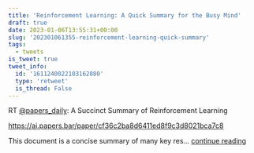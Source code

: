 ```yaml
---
title: 'Reinforcement Learning: A Quick Summary for the Busy Mind'
draft: true
date: 2023-01-06T13:55:31+00:00
slug: '202301061355-reinforcement-learning-quick-summary'
tags:
  - tweets
is_tweet: true
tweet_info:
  id: '1611240022103162880'
  type: 'retweet'
  is_thread: False
---
```




RT [@papers_daily](https://x.com/papers_daily): A Succinct Summary of Reinforcement Learning

<https://ai.papers.bar/paper/cf36c2ba8d6411ed8f9c3d8021bca7c8>

This document is a concise summary of many key res… [continue reading](https://x.com/sytelus/status/1611240022103162880)
